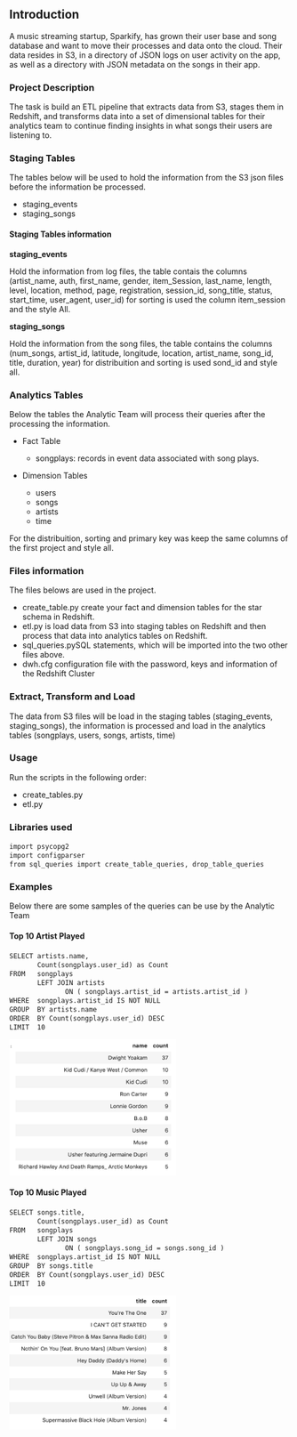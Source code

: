 ## Introduction
A music streaming startup, Sparkify, has grown their user base and song database and want to move their processes and data onto the cloud. Their data resides in S3, in a directory of JSON logs on user activity on the app, as well as a directory with JSON metadata on the songs in their app.

### Project Description
The task is build an ETL pipeline that extracts data from S3, stages them in Redshift, and transforms data into a set of dimensional tables for their analytics team to continue finding insights in what songs their users are listening to. 

### Staging Tables

The tables below will be used to hold the information from the S3 json files before the information be processed.

* staging_events
* staging_songs

#### Staging Tables information

**staging_events**

Hold the information from log files, the table contais the columns (artist_name, auth, first_name, gender, item_Session, last_name, length, level, location, method, page, registration, session_id, song_title, status, start_time, user_agent, user_id) for sorting is used the column item_session and the style All.

**staging_songs**

Hold the information from the song files, the table contains the columns (num_songs, artist_id, latitude, longitude, location, artist_name, song_id, title, duration, year) for distribuition and sorting is used sond_id and style all.

### Analytics Tables

Below the tables the Analytic Team will process their queries after the processing the information.

* Fact Table
  * songplays: records in event data associated with song plays.

* Dimension Tables
  * users
  * songs
  * artists
  * time

For the distribuition, sorting and primary key was keep the same columns of the first project and style all.

### Files information

The files belows are used in the project.

- create_table.py create your fact and dimension tables for the star schema in Redshift.
- etl.py is load data from S3 into staging tables on Redshift and then process that data into analytics tables on Redshift.
- sql_queries.pySQL statements, which will be imported into the two other files above.
- dwh.cfg configuration file with the password, keys and information of the Redshift Cluster

### Extract, Transform and Load

The data from S3 files will be load in the staging tables (staging_events, staging_songs), the information is processed and load in the analytics tables (songplays, users, songs, artists, time)

### Usage

Run the scripts in the following order:

- create_tables.py
- etl.py

### Libraries used
```
import psycopg2
import configparser
from sql_queries import create_table_queries, drop_table_queries
```

### Examples

Below there are some samples of the queries can be use by the Analytic Team

#### Top 10 Artist Played

```
SELECT artists.name,
       Count(songplays.user_id) as Count
FROM   songplays
       LEFT JOIN artists
              ON ( songplays.artist_id = artists.artist_id )
WHERE  songplays.artist_id IS NOT NULL
GROUP  BY artists.name
ORDER  BY Count(songplays.user_id) DESC
LIMIT  10
```

<img src="top_artist.png" width="300">

#### Top 10 Music Played

```
SELECT songs.title,
       Count(songplays.user_id) as Count
FROM   songplays
       LEFT JOIN songs
              ON ( songplays.song_id = songs.song_id )
WHERE  songplays.artist_id IS NOT NULL
GROUP  BY songs.title
ORDER  BY Count(songplays.user_id) DESC
LIMIT  10
```

<img src="top_song.png" width="300">